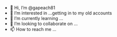 - 👋 Hi, I’m @gapeach81
- 👀 I’m interested in ...getting in to my old accounts 
- 🌱 I’m currently learning ...
- 💞️ I’m looking to collaborate on ...
- 📫 How to reach me ...

<!---
gapeach81/gapeach81 is a ✨ special ✨ repository because its `README.md` (this file) appears on your GitHub profile.
You can click the Preview link to take a look at your changes.
--->
